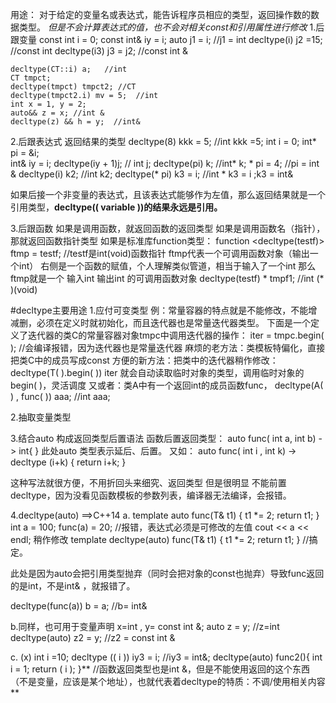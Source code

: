 用途：
对于给定的变量名或表达式，能告诉程序员相应的类型，返回操作数的数据类型。
*但是不会计算表达式的值，也不会对相关const和引用属性进行修改*
1.后跟变量
	 const int i = 0;
	 const int& iy = i;
	 auto j1 = i;  //j1 = int
	 decltype(i) j2 =15; //const int
	 decltype(i3) j3 = j2;  //const int &

	decltype(CT::i) a;   //int
	CT tmpct;
	decltype(tmpct) tmpct2; //CT
	decltype(tmpct2.i) mv = 5;  //int
	int x = 1, y = 2;
	auto&& z = x; //int &
	decltype(z) && h = y;  //int&

2.后跟表达式  返回结果的类型
	decltype(8) kkk = 5;      //int kkk =5;
	int i = 0;
	int* pi = &i;                   
	int& iy = i;
	decltype(iy + 1)j;         // int j;
	decltype(pi) k;               //int* k;
	* pi = 4;                   //pi = int &
	decltype(i) k2;      //int k2;
	decltype(* pi) k3 = i;         //int * k3 = i ;k3 = int&


如果后接一个非变量的表达式，且该表达式能够作为左值，那么返回结果就是一个引用类型，**decltype((  variable ))的结果永远是引用。**

3.后跟函数
如果是调用函数，就返回函数的返回类型
如果是调用函数名（指针），那就返回函数指针类型
如果是标准库function类型：
	function <decltype(testf)> ftmp = testf;  //testf是int(void)函数指针
ftmp代表一个可调用函数对象（输出一个int）
右侧是一个函数的赋值，个人理解类似管道，相当于输入了一个int
那么  ftmp就是一个 输入int  输出int 的可调用函数对象
	decltype(testf) * tmpf1;       //int (* )(void)


#decltype主要用途
1.应付可变类型
例：常量容器的特点就是不能修改，不能增减删，必须在定义时就初始化，而且迭代器也是常量迭代器类型。
下面是一个定义了迭代器的类C的常量容器对象tmpc中调用迭代器的操作：
iter = tmpc.begin( );     //会编译报错，因为迭代器也是常量迭代器
麻烦的老方法：类模板特偏化，直接把类C中的成员写成const
方便的新方法：把类中的迭代器稍作修改：
	decltype(T( ).begin( )) iter
就会自动读取临时对象的类型，调用临时对象的begin( )，灵活调度
又或者：类A中有一个返回int的成员函数func，
decltype(A( ) , func( )) aaa;        //int aaa;

2.抽取变量类型

3.结合auto 构成返回类型后置语法
函数后置返回类型：
auto func( int a, int b) -> int{ }
此处auto 类型表示延后、后置。
又如：
auto func( int i , int k) -> decltype (i+k)
{
	return i+k;
}

这种写法就很方便，不用折回头来细究、返回类型
但是很明显  不能前置decltype，因为没看见函数模板的参数列表，编译器无法编译，会报错。

4.decltype(auto)      ==>C++14
a.
template <typename T>
auto func(T& t1) {
	t1 *= 2;
	return t1;
}
	int a = 100;
	func(a) = 20;          //报错，表达式必须是可修改的左值
	cout << a << endl;
稍作修改
template <typename T>
decltype(auto) func(T& t1) {
	t1 *= 2;
	return t1;
}          //搞定。

此处是因为auto会把引用类型抛弃（同时会把对象的const也抛弃）导致func返回的是int，不是int& ，就报错了。 

decltype(func(a)) b = a;       //b= int&

b.同样，也可用于变量声明
x=int   ,   y= const int &;
auto z = y; //z=int
decltype(auto) z2 = y;       //z2 = const int &

c.         (x)
int i =10;
decltype (( i )) iy3 = i;  //iy3 = int&;
decltype(auto) func2(){
int i  = 1;
return ( i );
}** //函数返回类型也是int &，但是不能使用返回的这个东西（不是变量，应该是某个地址），也就代表着decltype的特质：不调/使用相关内容**


